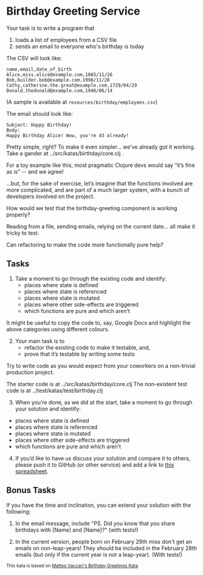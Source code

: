 # Birthday Greeting Service

Your task is to write a program that

  1. loads a list of employees from a CSV file
  2. sends an email to everyone who's birthday is today

The CSV will look like:
```
name,email,date_of_birth
Alice,miss.alice@example.com,1865/11/26
Bob,builder.bob@example.com,1998/11/28
Cathy,catherine.the.great@example.com,1729/04/29
Donald,thedonald@example.com,1946/06/14
```
(A sample is available at `resources/birthday/employees.csv`)

The email should look like:
```
Subject: Happy Birthday!
Body:
Happy Birthday Alice! Wow, you're 43 already!
```

Pretty simple, right? To make it even simpler... we’ve already got it working. Take a gander at ../src/katas/birthday/core.clj .

For a toy example like this, most pragmatic Clojure devs would say “it’s fine as is” -- and we agree!

...but, for the sake of exercise, let’s imagine that the functions involved are more complicated, and are part of a much larger system, with a bunch of developers involved on the project.

How would we test that the birthday-greeting component is working properly?

Reading from a file, sending emails, relying on the current date… all make it tricky to test.

Can refactoring to make the code more functionally pure help?

## Tasks

1. Take a moment to go through the existing code and identify:
   - places where state is defined
   - places where state is referenced
   - places where state is mutated
   - places where other side-effects are triggered
   - which functions are pure and which aren’t

  It might be useful to copy the code to, say, Google Docs and highlight the above categories using different colours.

2. Your main task is to
   - refactor the existing code to make it testable, and,
   - prove that it’s testable by writing some tests

  Try to write code as you would expect from your coworkers on a non-trivial production project.

  The starter code is at ../src/katas/birthday/core.clj
  The non-existent test code is at ../test/katas/test/birthday.clj

3. When you’re done, as we did at the start, take a moment to go through your solution and identify:
  - places where state is defined
  - places where state is referenced
  - places where state is mutated
  - places where other side-effects are triggered
  - which functions are pure and which aren’t

4. If you’d like to have us discuss your solution and compare it to others, please push it to GitHub (or other service) and add a link to [this spreadsheet](https://docs.google.com/spreadsheets/d/1JwO53TlIj367CTodutJNvESWis0tIk4RJH8AiZoPsqs/edit?usp=sharing).

## Bonus Tasks

If you have the time and inclination, you can extend your solution with the following:

1. In the email message, include "PS. Did you know that you share birthdays with [Name] and [Name]?" (with tests!)

2. In the current version, people born on February 29th miss don't get an emails on non-leap-years! They should be included in the February 28th emails (but only if the current year is not a leap-year). (With tests!)

<sup>This kata is based on [Matteo Vaccari's Birthday Greetings Kata](http://matteo.vaccari.name/blog/archives/154)</sup>
